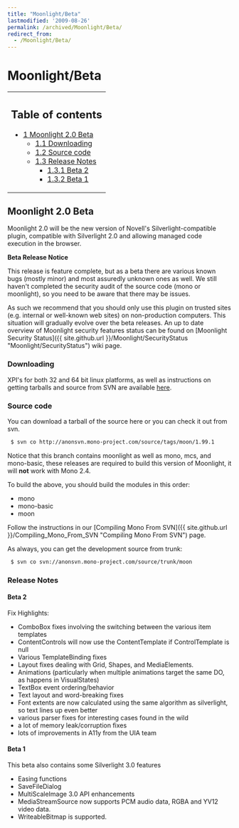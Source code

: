```yaml
---
title: "Moonlight/Beta"
lastmodified: '2009-08-26'
permalink: /archived/Moonlight/Beta/
redirect_from:
  - /Moonlight/Beta/
---
```


Moonlight/Beta
==============

<table>
<col width="100%" />
<tbody>
<tr class="odd">
<td align="left"><h2>Table of contents</h2>
<ul>
<li><a href="#moonlight-20-beta">1 Moonlight 2.0 Beta</a>
<ul>
<li><a href="#downloading">1.1 Downloading</a></li>
<li><a href="#source-code">1.2 Source code</a></li>
<li><a href="#release-notes">1.3 Release Notes</a>
<ul>
<li><a href="#beta-2">1.3.1 Beta 2</a></li>
<li><a href="#beta-1">1.3.2 Beta 1</a></li>
</ul></li>
</ul></li>
</ul></td>
</tr>
</tbody>
</table>

Moonlight 2.0 Beta
------------------

Moonlight 2.0 will be the new version of Novell's Silverlight-compatible plugin, compatible with Silverlight 2.0 and allowing managed code execution in the browser.

**Beta Release Notice**

This release is feature complete, but as a beta there are various known bugs (mostly minor) and most assuredly unknown ones as well. We still haven't completed the security audit of the source code (mono or moonlight), so you need to be aware that there may be issues.

As such we recommend that you should only use this plugin on trusted sites (e.g. internal or well-known web sites) on non-production computers. This situation will gradually evolve over the beta releases. An up to date overview of Moonlight security features status can be found on [Moonlight Security Status]({{ site.github.url }}/Moonlight/SecurityStatus "Moonlight/SecurityStatus") wiki page.

### Downloading

XPI's for both 32 and 64 bit linux platforms, as well as instructions on getting tarballs and source from SVN are available [here](http://go-mono.com/moonlight-beta).

### Source code

You can download a tarball of the source here or you can check it out from svn.

``` bash
 $ svn co http://anonsvn.mono-project.com/source/tags/moon/1.99.1
```

Notice that this branch contains moonlight as well as mono, mcs, and mono-basic, these releases are required to build this version of Moonlight, it will **not** work with Mono 2.4.

To build the above, you should build the modules in this order:

-   mono
-   mono-basic
-   moon

Follow the instructions in our [Compiling Mono From SVN]({{ site.github.url }}/Compiling_Mono_From_SVN "Compiling Mono From SVN") page.

As always, you can get the development source from trunk:

``` bash
 $ svn co svn://anonsvn.mono-project.com/source/trunk/moon
```

### Release Notes

#### Beta 2

Fix Highlights:

-   ComboBox fixes involving the switching between the various item templates
-   ContentControls will now use the ContentTemplate if ControlTemplate is null
-   Various TemplateBinding fixes
-   Layout fixes dealing with Grid, Shapes, and MediaElements.
-   Animations (particularly when multiple animations target the same DO, as happens in VisualStates)
-   TextBox event ordering/behavior
-   Text layout and word-breaking fixes
-   Font extents are now calculated using the same algorithm as silverlight, so text lines up even better
-   various parser fixes for interesting cases found in the wild
-   a lot of memory leak/corruption fixes
-   lots of improvements in A11y from the UIA team

#### Beta 1

This beta also contains some Silverlight 3.0 features

-   Easing functions
-   SaveFileDialog
-   MultiScaleImage 3.0 API enhancements
-   MediaStreamSource now supports PCM audio data, RGBA and YV12 video data.
-   WriteableBitmap is supported.


